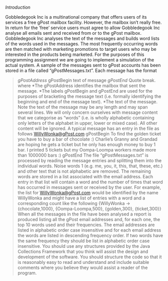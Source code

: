 


*Introduction*

Gobbledegook Inc is a multinational company that offers users of its services a free gPost mailbox facility.
However, the mailbox isn’t really free. In return for the ‘free’ service users must agree to allow Gobbledegook
Inc analyse all emails sent and received from or to the gPost mailbox.
Gobbledegook Inc analyses the text of the messages and builds word lists of the words used in the messages.
The most frequently occurring words are then matched with marketing promotions to target users who may
be interested in the products being marketed.
For the purposes of this programming assignment we are going to implement a simulation of the actual
system. A sample of the messages sent to gPost accounts has been stored in a file called
“gPostMessages.txt”. Each message has the format
>*gPostAddress* gPostBegin text of message *gPostEnd*
Quote break.
where
*The gPostAddress identifies the mailbox that sent the message.
*The labels gPostBegin and gPostEnd are used for the purposes of bracketing the message
text (i.e. formally identifying the beginning and end of the message text).
*The text of the message. Note the text of the message may be any length and may span
several lines. We will only concern ourselves with message content that we categorise as
“words” (i.e. is wholly alphabetic containing only letters of the alphabet in upper, lower or mixed
case). All other content will be ignored.
A typical message has an entry in the file as follows
WillyWonka@gPost.com gPostBegin To find the golden ticket you have to buy a bar
of chocolate :) Charlie’s Granny and Grandad are hoping he gets a ticket but he only
has enough money to buy 1 bar. I printed 5 tickets but my Oompa-Loompa workers
made more than 1000000 bars :) gPostEnd
The file “gPostMessages.txt” is processed by reading the message entries and splitting them into the individual
words. Noise words 1 (e.g. me, you, it, this, that, these, etc.) and other text that is not alphabetic are removed.
The remaining words are stored in a list associated with the email address. Each entry in that list will contain a
word and the number of times that word has occurred in messages sent or received by the user. For example,
the list for WillyWonka@gPost.com would be identified by the name WillyWonka and might have a list
of entries with a word and a corresponding count like the following
{WillyWonka -> {chocolate,1000}, {Oompa-Loompa,500}, {golden,300}, {ticket,300}}
When all the messages in the file have been analysed a report is produced listing all the gPost email addresses
and, for each one, the top 10 words used and their frequencies. The email addresses are listed in alphabetic
order case insensitive and for each email address the words are listed in descending frequency order. If two
words have the same frequency they should be list in alphabetic order case insensitive.
You should use any structures provided by the Java Collections Framework that you think will assist the design
and development of the software. You should structure the code so that it is reasonably easy to read and
understand and include suitable comments where you believe they would assist a reader of the program.
